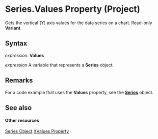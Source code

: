 
# Series.Values Property (Project)
Gets the vertical (Y) axis values for the data series on a chart. Read-only  **Variant**.

## Syntax

 _expression_. **Values**

 _expression_ A variable that represents a **Series** object.


## Remarks

For a code example that uses the  **Values** property, see the **[Series](38a834ec-4076-82ef-a6bd-55a1ee2624bd.md)** object.


## See also


#### Other resources


[Series Object](38a834ec-4076-82ef-a6bd-55a1ee2624bd.md)
[XValues Property](2d35482c-0e90-ec98-219c-bb0911921ee6.md)